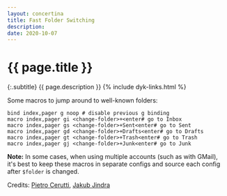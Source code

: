```yaml
---
layout: concertina
title: Fast Folder Switching
description: 
date: 2020-10-07
---
```


# {{ page.title }}

{:.subtitle}
{{ page.description }}
{% include dyk-links.html %}

Some macros to jump around to well-known folders:

```
bind index,pager g noop # disable previous g binding
macro index,pager gi <change-folder>+<enter# go to Inbox 
macro index,pager gs <change-folder>+Sent<enter# go to Sent
macro index,pager gd <change-folder>+Drafts<enter# go to Drafts
macro index,pager gt <change-folder>+Trash<enter# go to Trash
macro index,pager gj <change-folder>+Junk<enter# go to Junk
```

**Note:** In some cases, when using multiple accounts (such as with GMail), it's best to keep these macros in separate configs and source each config after `$folder` is changed.

Credits: [Pietro Cerutti](https://github.com/gahr), [Jakub Jindra](https://github.com/jindraj)

